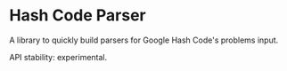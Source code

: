 # Hash Code Parser

A library to quickly build parsers for Google Hash Code's problems input.

API stability: experimental.
